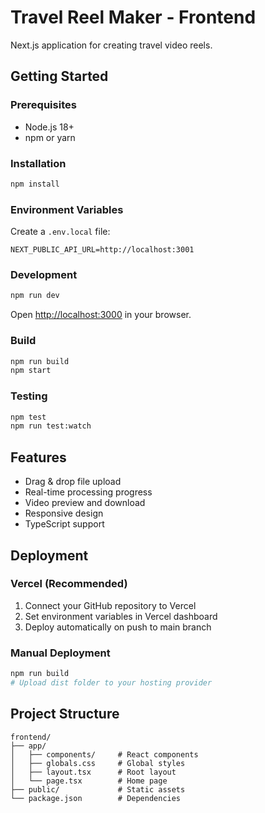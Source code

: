 # Travel Reel Maker - Frontend

Next.js application for creating travel video reels.

## Getting Started

### Prerequisites
- Node.js 18+ 
- npm or yarn

### Installation

```bash
npm install
```

### Environment Variables

Create a `.env.local` file:

```
NEXT_PUBLIC_API_URL=http://localhost:3001
```

### Development

```bash
npm run dev
```

Open [http://localhost:3000](http://localhost:3000) in your browser.

### Build

```bash
npm run build
npm start
```

### Testing

```bash
npm test
npm run test:watch
```

## Features

- Drag & drop file upload
- Real-time processing progress
- Video preview and download
- Responsive design
- TypeScript support

## Deployment

### Vercel (Recommended)

1. Connect your GitHub repository to Vercel
2. Set environment variables in Vercel dashboard
3. Deploy automatically on push to main branch

### Manual Deployment

```bash
npm run build
# Upload dist folder to your hosting provider
```

## Project Structure

```
frontend/
├── app/
│   ├── components/     # React components
│   ├── globals.css     # Global styles
│   ├── layout.tsx      # Root layout
│   └── page.tsx        # Home page
├── public/             # Static assets
└── package.json        # Dependencies
```